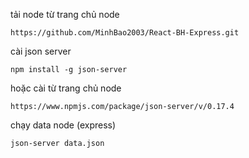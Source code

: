tải node từ trang chủ node 

`https://github.com/MinhBao2003/React-BH-Express.git`

cài json server 

`npm install -g json-server`

hoặc cài từ trang chủ node 

`https://www.npmjs.com/package/json-server/v/0.17.4`

chạy data node (express)

`json-server data.json`
